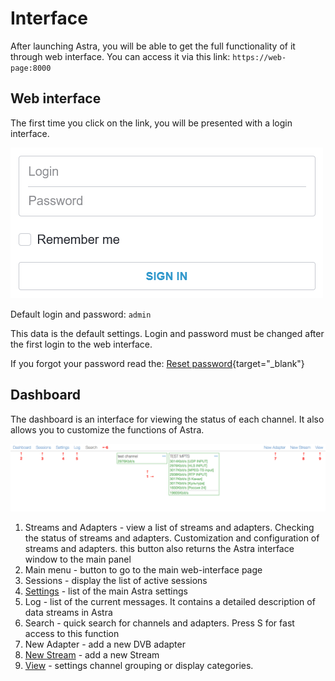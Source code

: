# Interface

After launching Astra, you will be able to get the full functionality of it through web interface.
You can access it via this link:  `https://web-page:8000`

## Web interface

The first time you click on the link, you will be presented with a login interface.

![Login](/en/astra/quick-start/materials/login.png)

Default login and password: `admin`

This data is the default settings. Login and password must be changed after the first login to the web interface.

If you forgot your password read the: [Reset password](/en/astra/quick-start/reset-password/){target="_blank"}

## Dashboard

The dashboard is an interface for viewing the status of each channel. It also allows you to customize the functions of Astra.

![Dashboard](/en/astra/quick-start/materials/dashboard-int.png)

1. Streams and Adapters - view a list of streams and adapters. Checking the status of streams and adapters. Customization and configuration of streams and adapters. this button also returns the Astra interface window to the main panel
2. Main menu - button to go to the main web-interface page
3. Sessions - display the list of active sessions
4. [Settings](/en/astra/settings/general.md) - list of the main Astra settings
5. Log - list of the current messages. It contains a detailed description of data streams in Astra
6. Search - quick search for channels and adapters. Press S for fast access to this function
7. New Adapter - add a new DVB adapter
8. [New Stream](/en/astra/quick-start/channel.md) - add a new Stream
9. [View](/en/astra/settings/view.md) - settings channel grouping or display categories.
